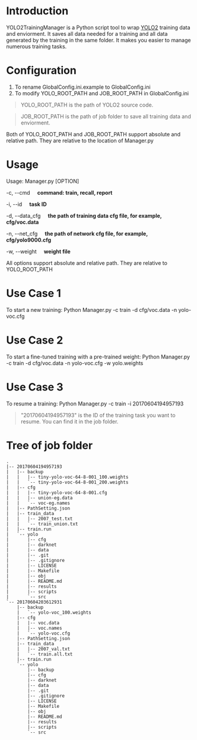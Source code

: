 # Introduction #
YOLO2TrainingManager is a Python script tool to wrap [YOLO2](https://pjreddie.com/darknet/yolo/) training data and enviorment. It saves all data needed for a training and all data generated by the training in the same folder. It makes you easier to manage numerous training tasks.       

# Configuration #
1. To rename GlobalConfig.ini.example to GlobalConfig.ini
2. To modify YOLO\_ROOT\_PATH and JOB\_ROOT\_PATH in GlobalConfig.ini

> YOLO\_ROOT\_PATH is the path of YOLO2 source code.

> JOB\_ROOT\_PATH is the path of job folder to save all training data and enviorment.

Both of YOLO\_ROOT\_PATH and JOB\_ROOT\_PATH support absolute and relative path. They are relative to the location of Manager.py 

# Usage #
Usage: Manager.py [OPTION]

-c, --cmd &nbsp;&nbsp;&nbsp; **command: train, recall, report**

-i, --id &nbsp;&nbsp;&nbsp; **task ID**

-d, --data_cfg &nbsp;&nbsp;&nbsp; **the path of training data cfg file, for example, cfg/voc.data**

-n, --net_cfg &nbsp;&nbsp;&nbsp; **the path of network cfg file, for example, cfg/yolo9000.cfg** 

-w, --weight &nbsp;&nbsp;&nbsp; **weight file** 

All options support absolute and relative path. They are relative to YOLO\_ROOT\_PATH

# Use Case 1 #
To start a new training: Python Manager.py -c train -d cfg/voc.data -n yolo-voc.cfg

# Use Case 2 #
To start a fine-tuned training with a pre-trained weight: Python Manager.py -c train -d cfg/voc.data -n yolo-voc.cfg -w yolo.weights

# Use Case 3 #
To resume a training: Python Manager.py -c train -i 20170604194957193

> "20170604194957193" is the ID of the training task you want to resume. You can find it in the job folder.

# Tree of job folder #
```
.
|-- 20170604194957193
|   |-- backup
|   |   |-- tiny-yolo-voc-64-8-001_100.weights
|   |   `-- tiny-yolo-voc-64-8-001_200.weights
|   |-- cfg
|   |   |-- tiny-yolo-voc-64-8-001.cfg
|   |   |-- union-eg.data
|   |   `-- voc-eg.names
|   |-- PathSetting.json
|   |-- train_data
|   |   |-- 2007_test.txt
|   |   `-- train_union.txt
|   |-- train.run
|   `-- yolo
|       |-- cfg
|       |-- darknet
|       |-- data
|       |-- .git
|       |-- .gitignore
|       |-- LICENSE
|       |-- Makefile
|       |-- obj
|       |-- README.md
|       |-- results
|       |-- scripts
|       `-- src
`-- 20170604203612931
    |-- backup
    |   `-- yolo-voc_100.weights
    |-- cfg
    |   |-- voc.data
    |   |-- voc.names
    |   `-- yolo-voc.cfg
    |-- PathSetting.json
    |-- train_data
    |   |-- 2007_val.txt
    |   `-- train.all.txt
    |-- train.run
    `-- yolo
        |-- backup
        |-- cfg
        |-- darknet
        |-- data
        |-- .git
        |-- .gitignore
        |-- LICENSE
        |-- Makefile
        |-- obj
        |-- README.md
        |-- results
        |-- scripts
        `-- src